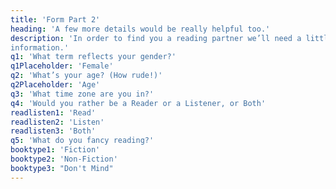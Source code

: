 ```yaml
---
title: 'Form Part 2'
heading: 'A few more details would be really helpful too.'
description: 'In order to find you a reading partner we’ll need a little more
information.'
q1: 'What term reflects your gender?'
q1Placeholder: 'Female'
q2: 'What’s your age? (How rude!)'
q2Placeholder: 'Age'
q3: 'What time zone are you in?'
q4: 'Would you rather be a Reader or a Listener, or Both'
readlisten1: 'Read'
readlisten2: 'Listen'
readlisten3: 'Both'
q5: 'What do you fancy reading?'
booktype1: 'Fiction'
booktype2: 'Non-Fiction'
booktype3: "Don't Mind"
---
```

